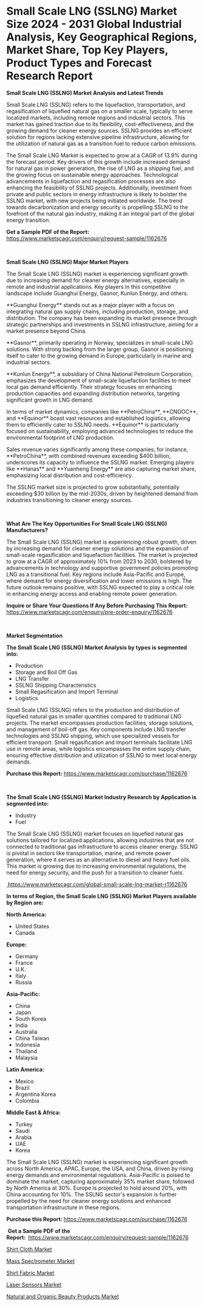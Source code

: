 <p><h1>Small Scale LNG (SSLNG) Market Size 2024 - 2031 Global Industrial Analysis, Key Geographical Regions, Market Share, Top Key Players, Product Types and Forecast Research Report</h1></p><p><strong>Small Scale LNG (SSLNG) Market Analysis and Latest Trends</strong></p>
<p><p>Small Scale LNG (SSLNG) refers to the liquefaction, transportation, and regasification of liquefied natural gas on a smaller scale, typically to serve localized markets, including remote regions and industrial sectors. This market has gained traction due to its flexibility, cost-effectiveness, and the growing demand for cleaner energy sources. SSLNG provides an efficient solution for regions lacking extensive pipeline infrastructure, allowing for the utilization of natural gas as a transition fuel to reduce carbon emissions.</p><p>The Small Scale LNG Market is expected to grow at a CAGR of 13.9% during the forecast period. Key drivers of this growth include increased demand for natural gas in power generation, the rise of LNG as a shipping fuel, and the growing focus on sustainable energy approaches. Technological advancements in liquefaction and regasification processes are also enhancing the feasibility of SSLNG projects. Additionally, investment from private and public sectors in energy infrastructure is likely to bolster the SSLNG market, with new projects being initiated worldwide. The trend towards decarbonization and energy security is propelling SSLNG to the forefront of the natural gas industry, making it an integral part of the global energy transition.</p></p>
<p><strong>Get a Sample PDF of the Report:&nbsp;</strong> <a href="https://www.marketscagr.com/enquiry/request-sample/1162676?utm_campaign=1326&utm_medium=2&utm_source=Github&utm_content=ia&utm_term=29092024&utm_id=small-scale-lng-sslng">https://www.marketscagr.com/enquiry/request-sample/1162676</a></p>
<p>&nbsp;</p>
<p><strong>Small Scale LNG (SSLNG) Major Market Players</strong></p>
<p><p>The Small Scale LNG (SSLNG) market is experiencing significant growth due to increasing demand for cleaner energy alternatives, especially in remote and industrial applications. Key players in this competitive landscape include Guanghui Energy, Gasnor, Kunlun Energy, and others.</p><p>**Guanghui Energy** stands out as a major player with a focus on integrating natural gas supply chains, including production, storage, and distribution. The company has been expanding its market presence through strategic partnerships and investments in SSLNG infrastructure, aiming for a market presence beyond China. </p><p>**Gasnor**, primarily operating in Norway, specializes in small-scale LNG solutions. With strong backing from the larger group, Gasnor is positioning itself to cater to the growing demand in Europe, particularly in marine and industrial sectors. </p><p>**Kunlun Energy**, a subsidiary of China National Petroleum Corporation, emphasizes the development of small-scale liquefaction facilities to meet local gas demand efficiently. Their strategy focuses on enhancing production capacities and expanding distribution networks, targeting significant growth in LNG demand.</p><p>In terms of market dynamics, companies like **PetroChina**, **CNOOC**, and **Equinor** boast vast resources and established logistics, allowing them to efficiently cater to SSLNG needs. **Equinor** is particularly focused on sustainability, employing advanced technologies to reduce the environmental footprint of LNG production. </p><p>Sales revenue varies significantly among these companies; for instance, **PetroChina**, with combined revenues exceeding $400 billion, underscores its capacity to influence the SSLNG market. Emerging players like **Hanas** and **Yuanheng Energy** are also capturing market share, emphasizing local distribution and cost-efficiency.</p><p>The SSLNG market size is projected to grow substantially, potentially exceeding $30 billion by the mid-2030s, driven by heightened demand from industries transitioning to cleaner energy sources.</p></p>
<p>&nbsp;</p>
<p><strong>What Are The Key Opportunities For Small Scale LNG (SSLNG) Manufacturers?</strong></p>
<p><p>The Small Scale LNG (SSLNG) market is experiencing robust growth, driven by increasing demand for cleaner energy solutions and the expansion of small-scale regasification and liquefaction facilities. The market is projected to grow at a CAGR of approximately 10% from 2023 to 2030, bolstered by advancements in technology and supportive government policies promoting LNG as a transitional fuel. Key regions include Asia-Pacific and Europe, where demand for energy diversification and lower emissions is high. The future outlook remains positive, with SSLNG expected to play a critical role in enhancing energy access and enabling remote power generation.</p></p>
<p><strong>Inquire or Share Your Questions If Any Before Purchasing This Report:</strong> <a href="https://www.marketscagr.com/enquiry/pre-order-enquiry/1162676?utm_campaign=1326&utm_medium=2&utm_source=Github&utm_content=ia&utm_term=29092024&utm_id=small-scale-lng-sslng">https://www.marketscagr.com/enquiry/pre-order-enquiry/1162676</a></p>
<p>&nbsp;</p>
<p><strong>Market Segmentation</strong></p>
<p><strong>The Small Scale LNG (SSLNG) Market Analysis by types is segmented into:</strong></p>
<p><ul><li>Production</li><li>Storage and Boil Off Gas</li><li>LNG Transfer</li><li>SSLNG Shipping Characteristics</li><li>Small Regasification and Import Terminal</li><li>Logistics</li></ul></p>
<p><p>Small Scale LNG (SSLNG) refers to the production and distribution of liquefied natural gas in smaller quantities compared to traditional LNG projects. The market encompasses production facilities, storage solutions, and management of boil-off gas. Key components include LNG transfer technologies and SSLNG shipping, which use specialized vessels for efficient transport. Small regasification and import terminals facilitate LNG use in remote areas, while logistics encompasses the entire supply chain, ensuring effective distribution and utilization of SSLNG to meet local energy demands.</p></p>
<p><strong>Purchase this Report:&nbsp;</strong><a href="https://www.marketscagr.com/purchase/1162676?utm_campaign=1326&utm_medium=2&utm_source=Github&utm_content=ia&utm_term=29092024&utm_id=small-scale-lng-sslng">https://www.marketscagr.com/purchase/1162676</a></p>
<p>&nbsp;</p>
<p><strong>The Small Scale LNG (SSLNG) Market Industry Research by Application is segmented into:</strong></p>
<p><ul><li>Industry</li><li>Fuel</li></ul></p>
<p><p>The Small Scale LNG (SSLNG) market focuses on liquefied natural gas solutions tailored for localized applications, allowing industries that are not connected to traditional gas infrastructure to access cleaner energy. SSLNG is pivotal in sectors like transportation, marine, and remote power generation, where it serves as an alternative to diesel and heavy fuel oils. This market is growing due to increasing environmental regulations, the need for energy security, and the push for a transition to cleaner fuels.</p></p>
<p><a href="https://www.marketscagr.com/global-small-scale-lng-market-r1162676?utm_campaign=1326&utm_medium=2&utm_source=Github&utm_content=ia&utm_term=29092024&utm_id=small-scale-lng-sslng">&nbsp;https://www.marketscagr.com/global-small-scale-lng-market-r1162676</a></p>
<p><strong>In terms of Region, the Small Scale LNG (SSLNG) Market Players available by Region are:</strong></p>
<p>
    <p> <strong> North America: </strong>
        <ul>
            <li>United States</li>
            <li>Canada</li>
        </ul>
        </p> 
    <p> <strong> Europe: </strong>
        <ul>
            <li>Germany</li>
            <li>France</li>
            <li>U.K.</li>
            <li>Italy</li>
            <li>Russia</li>
        </ul>
        </p> 
    <p> <strong> Asia-Pacific: </strong>
        <ul>
            <li>China</li>
            <li>Japan</li>
            <li>South Korea</li>
            <li>India</li>
            <li>Australia</li>
            <li>China Taiwan</li>
            <li>Indonesia</li>
            <li>Thailand</li>
            <li>Malaysia</li>
        </ul>
        </p> 
    <p> <strong> Latin America: </strong>
        <ul>
            <li>Mexico</li>
            <li>Brazil</li>
            <li>Argentina Korea</li>
            <li>Colombia</li>
        </ul>
        </p> 
    <p> <strong> Middle East & Africa: </strong>
        <ul>
            <li>Turkey</li>
            <li>Saudi</li>
            <li>Arabia</li>
            <li>UAE</li>
            <li>Korea</li>
        </ul>
    </p>
    </p>
<p><p>The Small Scale LNG (SSLNG) market is experiencing significant growth across North America, APAC, Europe, the USA, and China, driven by rising energy demands and environmental regulations. Asia-Pacific is poised to dominate the market, capturing approximately 35% market share, followed by North America at 30%. Europe is projected to hold around 20%, with China accounting for 10%. The SSLNG sector's expansion is further propelled by the need for cleaner energy solutions and enhanced transportation infrastructure in these regions.</p></p>
<p><strong>Purchase this Report: </strong><a href="https://www.marketscagr.com/purchase/1162676?utm_campaign=1326&utm_medium=2&utm_source=Github&utm_content=ia&utm_term=29092024&utm_id=small-scale-lng-sslng">https://www.marketscagr.com/purchase/1162676</a></p>
<p>&nbsp;<strong>Get a Sample PDF of the Report:&nbsp;&nbsp;</strong><a href="https://www.marketscagr.com/enquiry/request-sample/1162676?utm_campaign=1326&utm_medium=2&utm_source=Github&utm_content=ia&utm_term=29092024&utm_id=small-scale-lng-sslng">https://www.marketscagr.com/enquiry/request-sample/1162676</a></p>
<p><strong></strong></p>
<p><p><a href="https://www.linkedin.com/pulse/shirt-cloth-market-size-growing-cagr-115-report-covers-vcp9c?utm_campaign=1326&utm_medium=2&utm_source=Github&utm_content=ia&utm_term=29092024&utm_id=small-scale-lng-sslng">Shirt Cloth Market</a></p><p><a href="https://issuu.com/reportprime-2/docs/mass-spectrometer-market-size-2030._31745cf4625875?utm_campaign=1326&utm_medium=2&utm_source=Github&utm_content=ia&utm_term=29092024&utm_id=small-scale-lng-sslng">Mass Spectrometer Market</a></p><p><a href="https://www.linkedin.com/pulse/strategic-roadmap-success-global-shirt-fabric-market-iqmic?utm_campaign=1326&utm_medium=2&utm_source=Github&utm_content=ia&utm_term=29092024&utm_id=small-scale-lng-sslng">Shirt Fabric Market</a></p><p><a href="https://issuu.com/reportprime-2/docs/laser-sensors-market-size-2030.pptx_0b07179332535a?utm_campaign=1326&utm_medium=2&utm_source=Github&utm_content=ia&utm_term=29092024&utm_id=small-scale-lng-sslng">Laser Sensors Market</a></p><p><a href="https://www.linkedin.com/pulse/natural-organic-beauty-products-market-essentials-key-players-plrmc?utm_campaign=1326&utm_medium=2&utm_source=Github&utm_content=ia&utm_term=29092024&utm_id=small-scale-lng-sslng">Natural and Organic Beauty Products Market</a></p></p>